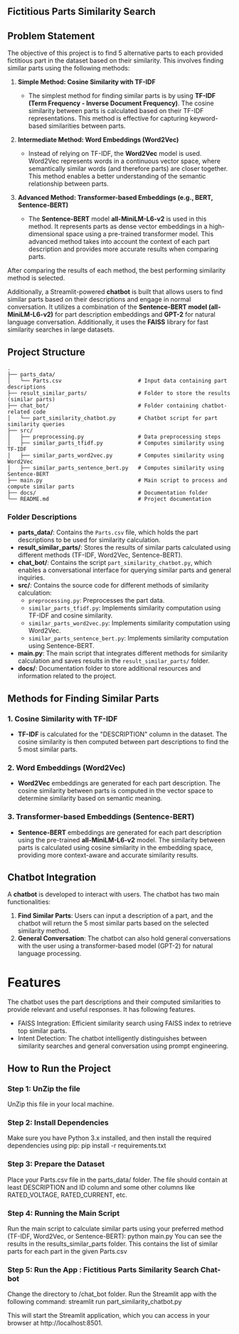 ## Fictitious Parts Similarity Search

## Problem Statement

The objective of this project is to find 5 alternative parts to each provided fictitious part in the dataset based on their similarity. This involves finding similar parts using the following methods:

1. **Simple Method: Cosine Similarity with TF-IDF**
   - The simplest method for finding similar parts is by using **TF-IDF (Term Frequency - Inverse Document Frequency)**. The cosine similarity between parts is calculated based on their TF-IDF representations. This method is effective for capturing keyword-based similarities between parts.
   
2. **Intermediate Method: Word Embeddings (Word2Vec)**
   - Instead of relying on TF-IDF, the **Word2Vec** model is used. Word2Vec represents words in a continuous vector space, where semantically similar words (and therefore parts) are closer together. This method enables a better understanding of the semantic relationship between parts.

3. **Advanced Method: Transformer-based Embeddings (e.g., BERT, Sentence-BERT)**
   - The **Sentence-BERT** model **all-MiniLM-L6-v2** is used in this method. It represents parts as dense vector embeddings in a high-dimensional space using a pre-trained transformer model. This advanced method takes into account the context of each part description and provides more accurate results when comparing parts.

After comparing the results of each method, the best performing similarity method is selected.

Additionally, a Streamlit-powered **chatbot** is built that allows users to find similar parts based on their descriptions and engage in normal conversation. It utilizes a combination of the **Sentence-BERT model (all-MiniLM-L6-v2)** for part description embeddings and **GPT-2** for natural language conversation. Additionally, it uses the **FAISS** library for fast similarity searches in large datasets.

## Project Structure
```
.
├── parts_data/
│   └── Parts.csv                        # Input data containing part descriptions
├── result_similar_parts/                # Folder to store the results (similar parts)
├── chat_bot/                            # Folder containing chatbot-related code
│   └── part_similarity_chatbot.py       # Chatbot script for part similarity queries
├── src/                                 
│   ├── preprocessing.py                 # Data preprocessing steps
│   ├── similar_parts_tfidf.py           # Computes similarity using TF-IDF
│   ├── similar_parts_word2vec.py        # Computes similarity using Word2Vec
│   ├── similar_parts_sentence_bert.py   # Computes similarity using Sentence-BERT
├── main.py                              # Main script to process and compute similar parts
├── docs/                                # Documentation folder
└── README.md                            # Project documentation
```

### Folder Descriptions

- **parts_data/**: Contains the `Parts.csv` file, which holds the part descriptions to be used for similarity calculation.
- **result_similar_parts/**: Stores the results of similar parts calculated using different methods (TF-IDF, Word2Vec, Sentence-BERT).
- **chat_bot/**: Contains the script `part_similarity_chatbot.py`, which enables a conversational interface for querying similar parts and general inquiries.
- **src/**: Contains the source code for different methods of similarity calculation:
  - `preprocessing.py`: Preprocesses the part data.
  - `similar_parts_tfidf.py`: Implements similarity computation using TF-IDF and cosine similarity.
  - `similar_parts_word2vec.py`: Implements similarity computation using Word2Vec.
  - `similar_parts_sentence_bert.py`: Implements similarity computation using Sentence-BERT.
- **main.py**: The main script that integrates different methods for similarity calculation and saves results in the `result_similar_parts/` folder.
- **docs/**: Documentation folder to store additional resources and information related to the project.

## Methods for Finding Similar Parts

### 1. Cosine Similarity with TF-IDF
- **TF-IDF** is calculated for the "DESCRIPTION" column in the dataset. The cosine similarity is then computed between part descriptions to find the 5 most similar parts.

### 2. Word Embeddings (Word2Vec)
- **Word2Vec** embeddings are generated for each part description. The cosine similarity between parts is computed in the vector space to determine similarity based on semantic meaning.

### 3. Transformer-based Embeddings (Sentence-BERT)
- **Sentence-BERT** embeddings are generated for each part description using the pre-trained **all-MiniLM-L6-v2** model. The similarity between parts is calculated using cosine similarity in the embedding space, providing more context-aware and accurate similarity results.

## Chatbot Integration

A **chatbot** is developed to interact with users. The chatbot has two main functionalities:
1. **Find Similar Parts**: Users can input a description of a part, and the chatbot will return the 5 most similar parts based on the selected similarity method.
2. **General Conversation**: The chatbot can also hold general conversations with the user using a transformer-based model (GPT-2) for natural language processing.

# Features

The chatbot uses the part descriptions and their computed similarities to provide relevant and useful responses. It has following features.
- FAISS Integration: Efficient similarity search using FAISS index to retrieve top similar parts.
- Intent Detection: The chatbot intelligently distinguishes between similarity searches and general conversation using prompt 
  engineering.

## How to Run the Project

### Step 1: UnZip the file
UnZip this file in your local machine. 

### Step 2: Install Dependencies
Make sure you have Python 3.x installed, and then install the required dependencies using pip:
pip install -r requirements.txt

### Step 3: Prepare the Dataset
Place your Parts.csv file in the parts_data/ folder.
The file should contain at least DESCRIPTION and ID column and some other columns like RATED_VOLTAGE, RATED_CURRENT, etc.

### Step 4: Running the Main Script
Run the main script to calculate similar parts using your preferred method (TF-IDF, Word2Vec, or Sentence-BERT):
python main.py
You can see the results in the results_similar_parts folder. This contains the list of similar parts for each part in the given Parts.csv

### Step 5: Run the App : Fictitious Parts Similarity Search Chat-bot
Change the directory to /chat_bot folder.
Run the Streamlit app with the following command:
streamlit run part_similarity_chatbot.py

This will start the Streamlit application, which you can access in your browser at http://localhost:8501.
